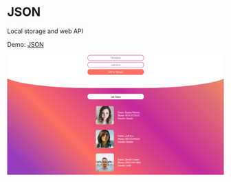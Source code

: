 # JSON

Local storage and web API

Demo: <a href="https://gregorec.github.io/json/">JSON</a>

![](screenshot/front.png)
